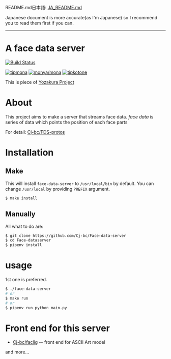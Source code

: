 README.md日本語: [JA_README.md](JA_README.md)

Japanese document is more accurate(as I'm Japanese) so I recommend you to read them first if you can.

---

# A face data server

[![Build Status](https://travis-ci.com/Cj-bc/Face-data-server.svg?branch=master)](https://travis-ci.com/Cj-bc/Face-data-server)

[![tipmona](https://img.shields.io/badge/tipme-%40tipmona-orange.svg)](https://twitter.com/share?text=%40tipmona%20tip%20%40Cj-bc%2039)  [![monya/mona](https://img.shields.io/badge/tipme-%40monya/mona-orange.svg)](https://monya-wallet.github.io/a/?address=MBdCkYyfTsCxtm1wZ1XyKWNLFLYj8zMK3V&scheme=monacoin)  [![tipkotone](https://img.shields.io/badge/tipme-%40tipkotone-orange.svg)](https://twitter.com/share?text=%40tipkotone%20tip%20%40Cj-bc%20)


This is piece of [Yozakura Project](https://github.com/Cj-bc/yozakura-project)

# About

This project aims to make a server that streams face data.
*face data* is series of data which points the position of each face parts

For detail: [Cj-bc/FDS-protos](https://github.com/Cj-bc/FDS-protos)

# Installation

## Make

This will install `face-data-server` to `/usr/local/bin` by default.
You can change `/usr/local` by providing `PREFIX` argument.

```bash
$ make install
```

## Manually

All what to do are:

```bash
$ git clone https://github.com/Cj-bc/Face-data-server
$ cd Face-dataserver
$ pipenv install
```

# usage

1st one is preferred.

```bash
$ ./face-data-server
# or
$ make run
# or
$ pipenv run python main.py
```

# Front end for this server

- [Cj-bc/faclig](https://github.com/Cj-bc/faclig) -- front end for ASCII Art model

and more...
